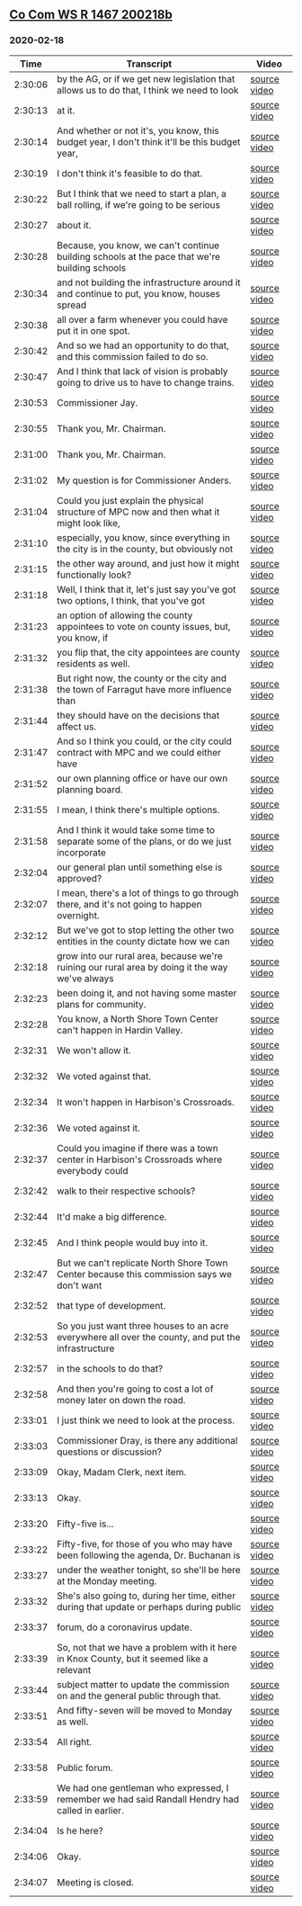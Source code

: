 ## [Co Com WS R 1467 200218b](https://archive.org/details/cocomwsr1467200218b)
### 2020-02-18
| Time| Transcript| Video|
|---------|---------------------------------------------------------------------------------------------------------------------------------------------|----------------------------------------------------------------------------|
| 2:30:06| by the AG, or if we get new legislation that allows us to do that, I think we need to look| [source video](https://archive.org/details/cocomwsr1467200218b?start=9006)|
| 2:30:13| at it.| [source video](https://archive.org/details/cocomwsr1467200218b?start=9013)|
| 2:30:14| And whether or not it's, you know, this budget year, I don't think it'll be this budget year,| [source video](https://archive.org/details/cocomwsr1467200218b?start=9014)|
| 2:30:19| I don't think it's feasible to do that.| [source video](https://archive.org/details/cocomwsr1467200218b?start=9019)|
| 2:30:22| But I think that we need to start a plan, a ball rolling, if we're going to be serious| [source video](https://archive.org/details/cocomwsr1467200218b?start=9022)|
| 2:30:27| about it.| [source video](https://archive.org/details/cocomwsr1467200218b?start=9027)|
| 2:30:28| Because, you know, we can't continue building schools at the pace that we're building schools| [source video](https://archive.org/details/cocomwsr1467200218b?start=9028)|
| 2:30:34| and not building the infrastructure around it and continue to put, you know, houses spread| [source video](https://archive.org/details/cocomwsr1467200218b?start=9034)|
| 2:30:38| all over a farm whenever you could have put it in one spot.| [source video](https://archive.org/details/cocomwsr1467200218b?start=9038)|
| 2:30:42| And so we had an opportunity to do that, and this commission failed to do so.| [source video](https://archive.org/details/cocomwsr1467200218b?start=9042)|
| 2:30:47| And I think that lack of vision is probably going to drive us to have to change trains.| [source video](https://archive.org/details/cocomwsr1467200218b?start=9047)|
| 2:30:53| Commissioner Jay.| [source video](https://archive.org/details/cocomwsr1467200218b?start=9053)|
| 2:30:55| Thank you, Mr. Chairman.| [source video](https://archive.org/details/cocomwsr1467200218b?start=9055)|
| 2:31:00| Thank you, Mr. Chairman.| [source video](https://archive.org/details/cocomwsr1467200218b?start=9060)|
| 2:31:02| My question is for Commissioner Anders.| [source video](https://archive.org/details/cocomwsr1467200218b?start=9062)|
| 2:31:04| Could you just explain the physical structure of MPC now and then what it might look like,| [source video](https://archive.org/details/cocomwsr1467200218b?start=9064)|
| 2:31:10| especially, you know, since everything in the city is in the county, but obviously not| [source video](https://archive.org/details/cocomwsr1467200218b?start=9070)|
| 2:31:15| the other way around, and just how it might functionally look?| [source video](https://archive.org/details/cocomwsr1467200218b?start=9075)|
| 2:31:18| Well, I think that it, let's just say you've got two options, I think, that you've got| [source video](https://archive.org/details/cocomwsr1467200218b?start=9078)|
| 2:31:23| an option of allowing the county appointees to vote on county issues, but, you know, if| [source video](https://archive.org/details/cocomwsr1467200218b?start=9083)|
| 2:31:32| you flip that, the city appointees are county residents as well.| [source video](https://archive.org/details/cocomwsr1467200218b?start=9092)|
| 2:31:38| But right now, the county or the city and the town of Farragut have more influence than| [source video](https://archive.org/details/cocomwsr1467200218b?start=9098)|
| 2:31:44| they should have on the decisions that affect us.| [source video](https://archive.org/details/cocomwsr1467200218b?start=9104)|
| 2:31:47| And so I think you could, or the city could contract with MPC and we could either have| [source video](https://archive.org/details/cocomwsr1467200218b?start=9107)|
| 2:31:52| our own planning office or have our own planning board.| [source video](https://archive.org/details/cocomwsr1467200218b?start=9112)|
| 2:31:55| I mean, I think there's multiple options.| [source video](https://archive.org/details/cocomwsr1467200218b?start=9115)|
| 2:31:58| And I think it would take some time to separate some of the plans, or do we just incorporate| [source video](https://archive.org/details/cocomwsr1467200218b?start=9118)|
| 2:32:04| our general plan until something else is approved?| [source video](https://archive.org/details/cocomwsr1467200218b?start=9124)|
| 2:32:07| I mean, there's a lot of things to go through there, and it's not going to happen overnight.| [source video](https://archive.org/details/cocomwsr1467200218b?start=9127)|
| 2:32:12| But we've got to stop letting the other two entities in the county dictate how we can| [source video](https://archive.org/details/cocomwsr1467200218b?start=9132)|
| 2:32:18| grow into our rural area, because we're ruining our rural area by doing it the way we've always| [source video](https://archive.org/details/cocomwsr1467200218b?start=9138)|
| 2:32:23| been doing it, and not having some master plans for community.| [source video](https://archive.org/details/cocomwsr1467200218b?start=9143)|
| 2:32:28| You know, a North Shore Town Center can't happen in Hardin Valley.| [source video](https://archive.org/details/cocomwsr1467200218b?start=9148)|
| 2:32:31| We won't allow it.| [source video](https://archive.org/details/cocomwsr1467200218b?start=9151)|
| 2:32:32| We voted against that.| [source video](https://archive.org/details/cocomwsr1467200218b?start=9152)|
| 2:32:34| It won't happen in Harbison's Crossroads.| [source video](https://archive.org/details/cocomwsr1467200218b?start=9154)|
| 2:32:36| We voted against it.| [source video](https://archive.org/details/cocomwsr1467200218b?start=9156)|
| 2:32:37| Could you imagine if there was a town center in Harbison's Crossroads where everybody could| [source video](https://archive.org/details/cocomwsr1467200218b?start=9157)|
| 2:32:42| walk to their respective schools?| [source video](https://archive.org/details/cocomwsr1467200218b?start=9162)|
| 2:32:44| It'd make a big difference.| [source video](https://archive.org/details/cocomwsr1467200218b?start=9164)|
| 2:32:45| And I think people would buy into it.| [source video](https://archive.org/details/cocomwsr1467200218b?start=9165)|
| 2:32:47| But we can't replicate North Shore Town Center because this commission says we don't want| [source video](https://archive.org/details/cocomwsr1467200218b?start=9167)|
| 2:32:52| that type of development.| [source video](https://archive.org/details/cocomwsr1467200218b?start=9172)|
| 2:32:53| So you just want three houses to an acre everywhere all over the county, and put the infrastructure| [source video](https://archive.org/details/cocomwsr1467200218b?start=9173)|
| 2:32:57| in the schools to do that?| [source video](https://archive.org/details/cocomwsr1467200218b?start=9177)|
| 2:32:58| And then you're going to cost a lot of money later on down the road.| [source video](https://archive.org/details/cocomwsr1467200218b?start=9178)|
| 2:33:01| I just think we need to look at the process.| [source video](https://archive.org/details/cocomwsr1467200218b?start=9181)|
| 2:33:03| Commissioner Dray, is there any additional questions or discussion?| [source video](https://archive.org/details/cocomwsr1467200218b?start=9183)|
| 2:33:09| Okay, Madam Clerk, next item.| [source video](https://archive.org/details/cocomwsr1467200218b?start=9189)|
| 2:33:13| Okay.| [source video](https://archive.org/details/cocomwsr1467200218b?start=9193)|
| 2:33:20| Fifty-five is...| [source video](https://archive.org/details/cocomwsr1467200218b?start=9200)|
| 2:33:22| Fifty-five, for those of you who may have been following the agenda, Dr. Buchanan is| [source video](https://archive.org/details/cocomwsr1467200218b?start=9202)|
| 2:33:27| under the weather tonight, so she'll be here at the Monday meeting.| [source video](https://archive.org/details/cocomwsr1467200218b?start=9207)|
| 2:33:32| She's also going to, during her time, either during that update or perhaps during public| [source video](https://archive.org/details/cocomwsr1467200218b?start=9212)|
| 2:33:37| forum, do a coronavirus update.| [source video](https://archive.org/details/cocomwsr1467200218b?start=9217)|
| 2:33:39| So, not that we have a problem with it here in Knox County, but it seemed like a relevant| [source video](https://archive.org/details/cocomwsr1467200218b?start=9219)|
| 2:33:44| subject matter to update the commission on and the general public through that.| [source video](https://archive.org/details/cocomwsr1467200218b?start=9224)|
| 2:33:51| And fifty-seven will be moved to Monday as well.| [source video](https://archive.org/details/cocomwsr1467200218b?start=9231)|
| 2:33:54| All right.| [source video](https://archive.org/details/cocomwsr1467200218b?start=9234)|
| 2:33:58| Public forum.| [source video](https://archive.org/details/cocomwsr1467200218b?start=9238)|
| 2:33:59| We had one gentleman who expressed, I remember we had said Randall Hendry had called in earlier.| [source video](https://archive.org/details/cocomwsr1467200218b?start=9239)|
| 2:34:04| Is he here?| [source video](https://archive.org/details/cocomwsr1467200218b?start=9244)|
| 2:34:06| Okay.| [source video](https://archive.org/details/cocomwsr1467200218b?start=9246)|
| 2:34:07| Meeting is closed.| [source video](https://archive.org/details/cocomwsr1467200218b?start=9247)|
